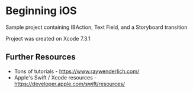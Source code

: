 # Beginning iOS

Sample project containing IBAction, Text Field, and a Storyboard transition

Project was created on Xcode 7.3.1

## Further Resources

- Tons of tutorials - https://www.raywenderlich.com/
- Apple's Swift / Xcode resources - https://developer.apple.com/swift/resources/



